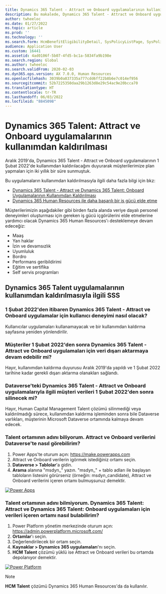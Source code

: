 ```yaml
---
title: Dynamics 365 Talent - Attract ve Onboard uygulamalarının kullanımdan kaldırılması
description: Bu makalede, Dynamics 365 Talent - Attract ve Onboard uygulamalarının kullanımdan kaldırılması açıklanmaktadır.
author: twheeloc
ms.date: 01/27/2022
ms.topic: article
ms.prod: ''
ms.technology: ''
ms.search.form: HcmBenefitEligibilityDetail, SysPolicyListPage, SysPolicySourceDocumentRuleType, BenefitWorkspace, HcmBenefitSummaryPart
audience: Application User
ms.custom: 16441
ms.assetid: 4ad0106f-5b07-4fd5-bc1a-5834fa9b198e
ms.search.region: Global
ms.author: twheeloc
ms.search.validFrom: 2020-02-03
ms.dyn365.ops.version: AX 7.0.0, Human Resources
ms.openlocfilehash: 3039b0a837335a777cdd6ff22b8b6e7c014ef956
ms.sourcegitcommit: 52b7225350daa29b1263d8e29c54ac9e20bcca70
ms.translationtype: HT
ms.contentlocale: tr-TR
ms.lasthandoff: 06/03/2022
ms.locfileid: "8845098"
---
```

# <a name="dynamics-365-talent-attract-and-onboard-apps-retirement"></a>Dynamics 365 Talent: Attract ve Onboard uygulamalarının kullanımdan kaldırılması


Aralık 2019'da, Dynamics 365 Talent - Attract ve Onboard uygulamalarının 1 Şubat 2022'de kullanımdan kaldırılacağını duyurarak müşterilerimize plan yapmaları için iki yıllık bir süre sunmuştuk.

Bu uygulamaların kullanımdan kaldırılmasıyla ilgili daha fazla bilgi için bkz:
 - [Dynamics 365 Talent - Attract ve Dynamics 365 Talent: Onboard Uygulamalarının Kullanımdan Kaldırılması](https://community.dynamics.com/365/humanresources/b/dynamics365forhumanresources/posts/retiring-dynamics-365-talent-attract-and-onboard-apps)
 - [Dynamics 365 Human Resources ile daha başarılı bir iş gücü elde etme](https://cloudblogs.microsoft.com/dynamics365/bdm/2019/12/06/building-a-more-successful-workforce-with-dynamics-365-human-resources)

Müşterilerimizin aşağıdakiler gibi birden fazla alanda veriye dayalı personel deneyimleri oluşturması için gereken iş gücü içgörülerini elde etmelerine yardımcı olacak Dynamics 365 Human Resources'ı desteklemeye devam edeceğiz:

- Maaş
- Yan haklar
- İzin ve devamsızlık
- Uyumluluk
- Bordro
- Performans geribildirimi
- Eğitim ve sertifika
- Self servis programları

## <a name="dynamics-365-talent-apps-retirement-faq"></a>Dynamics 365 Talent uygulamalarının kullanımdan kaldırılmasıyla ilgili SSS

### <a name="what-is-the-user-experience-for-both-dynamics-365-talent---attract-and-onboard-apps-starting-february-1-2022"></a>1 Şubat 2022'den itibaren Dynamics 365 Talent - Attract ve Onboard uygulamalar için kullanıcı deneyimi nasıl olacak?

Kullanıcılar uygulamaları kullanamayacak ve bir kullanımdan kaldırma sayfasına yeniden yönlendirilir.

### <a name="can-customers-continue-to-export-data-for-both-dynamics-365-talent---attract-and-onboard-apps-after-february-1-2022"></a>Müşteriler 1 Şubat 2022'den sonra Dynamics 365 Talent - Attract ve Onboard uygulamaları için veri dışarı aktarmaya devam edebilir mi?
  
Hayır, kullanımdan kaldırma duyurusu Aralık 2019'da yapıldı ve 1 Şubat 2022 tarihine kadar gerekli dışarı aktarma olanakları sağlandı. 

### <a name="will-the-customers-data-related-to-both-dynamics-365-talent---attract-and-onboard-apps-in-dataverse-be-deleted-after-february-1-2022"></a>Dataverse'teki Dynamics 365 Talent - Attract ve Onboard uygulamalarıyla ilgili müşteri verileri 1 Şubat 2022'den sonra silinecek mi?

Hayır, Human Capital Management Talent çözümü silinmediği veya kaldırılmadığı sürece, kullanımdan kaldırma işleminden sonra bile Dataverse varlıkları, müşterinin Microsoft Dataverse ortamında kalmaya devam edecek.

### <a name="i-know-the-name-of-the-talent-environment-how-can-i-see-the-attract-and-onboard-data-in-dataverse"></a>Talent ortamının adını biliyorum. Attract ve Onboard verilerini Dataverse'te nasıl görebilirim?

1.  Power Apps'te oturum açın: https://make.powerapps.com
2.  Attract ve Onboard verilerin igörmek istediğiniz ortamı seçin.
3.  **Dataverse > Tablolar**'a gidin. 
4.  **Arama** alanına "msdyn_" yazın. "msdyn_" + tablo adları ile başlayan tabloların listesini görürseniz (örneğin: msdyn_candidate), Attract ve Onboard verilerini içeren ortamı bulmuşsunuz demektir.

[![Power Apps](./media/Powerapps.png)](./media/Powerapps.png)

### <a name="i-dont-know-the-name-of-the-talent-environment-how-can-i-find-the-environment-that-has-the-data-for-the-dynamics-365-talent-attract-and-dynamics-365-talent-onboard-applications"></a>Talent ortamının adını bilmiyorum. Dynamics 365 Talent: Attract ve Dynamics 365 Talent: Onboard uygulamaları için verileri içeren ortamı nasıl bulabilirim?

1)  Power Platform yönetim merkezinde oturum açın: https://admin.powerplatform.microsoft.com/
2)  **Ortamlar**'ı seçin.
3)  Değerlendirilecek bir ortam seçin.
4)  **Kaynaklar > Dynamics 365 uygulamaları**'nı seçin.
5)  **HCM Talent** çözümü yüklü ise Attract ve Onboard verileri bu ortamda depolanıyor demektir. 

[![Power Platform](./media/HCMTalent.png)](./media/HCMTalent.png)

> [!NOTE] 
> **HCM Talent** çözümü Dynamics 365 Human Resources'da da kullanılır.
